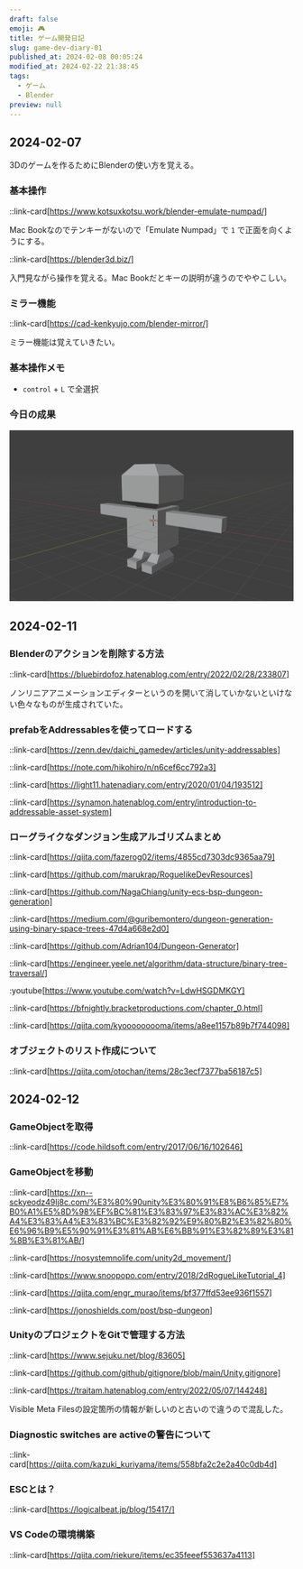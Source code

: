 ```yaml
---
draft: false
emoji: 🎮
title: ゲーム開発日記
slug: game-dev-diary-01
published_at: 2024-02-08 00:05:24
modified_at: 2024-02-22 21:38:45
tags:
  - ゲーム
  - Blender
preview: null
---
```


## 2024-02-07

3Dのゲームを作るためにBlenderの使い方を覚える。

### 基本操作

::link-card[https://www.kotsuxkotsu.work/blender-emulate-numpad/]

Mac Bookなのでテンキーがないので「Emulate Numpad」で `1` で正面を向くようにする。

::link-card[https://blender3d.biz/]

入門見ながら操作を覚える。Mac Bookだとキーの説明が違うのでややこしい。

### ミラー機能

::link-card[https://cad-kenkyujo.com/blender-mirror/]

ミラー機能は覚えていきたい。

### 基本操作メモ

- `control` + `L` で全選択

### 今日の成果

![人間のようなもの](/assets/game/human.jpg)

## 2024-02-11

### Blenderのアクションを削除する方法

::link-card[https://bluebirdofoz.hatenablog.com/entry/2022/02/28/233807]

ノンリニアアニメーションエディターというのを開いて消していかないといけない色々なものが生成されていた。

### prefabをAddressablesを使ってロードする

::link-card[https://zenn.dev/daichi_gamedev/articles/unity-addressables]

::link-card[https://note.com/hikohiro/n/n6cef6cc792a3]

::link-card[https://light11.hatenadiary.com/entry/2020/01/04/193512]

::link-card[https://synamon.hatenablog.com/entry/introduction-to-addressable-asset-system]

### ローグライクなダンジョン生成アルゴリズムまとめ

::link-card[https://qiita.com/fazerog02/items/4855cd7303dc9365aa79]

::link-card[https://github.com/marukrap/RoguelikeDevResources]

::link-card[https://github.com/NagaChiang/unity-ecs-bsp-dungeon-generation]

::link-card[https://medium.com/@guribemontero/dungeon-generation-using-binary-space-trees-47d4a668e2d0]

::link-card[https://github.com/Adrian104/Dungeon-Generator]

::link-card[https://engineer.yeele.net/algorithm/data-structure/binary-tree-traversal/]

:youtube[https://www.youtube.com/watch?v=LdwHSGDMKGY]

::link-card[https://bfnightly.bracketproductions.com/chapter_0.html]

::link-card[https://qiita.com/kyooooooooma/items/a8ee1157b89b7f744098]

### オブジェクトのリスト作成について

::link-card[https://qiita.com/otochan/items/28c3ecf7377ba56187c5]

## 2024-02-12

### GameObjectを取得

::link-card[https://code.hildsoft.com/entry/2017/06/16/102646]

### GameObjectを移動

::link-card[https://xn--sckyeodz49lj8c.com/%E3%80%90unity%E3%80%91%E8%B6%85%E7%B0%A1%E5%8D%98%EF%BC%81%E3%83%97%E3%83%AC%E3%82%A4%E3%83%A4%E3%83%BC%E3%82%92%E9%80%B2%E3%82%80%E6%96%B9%E5%90%91%E3%81%AB%E6%BB%91%E3%82%89%E3%81%8B%E3%81%AB/]

::link-card[https://nosystemnolife.com/unity2d_movement/]

::link-card[https://www.snoopopo.com/entry/2018/2dRogueLikeTutorial_4]

::link-card[https://qiita.com/engr_murao/items/bf377ffd53ee936f1557]

::link-card[https://jonoshields.com/post/bsp-dungeon]

### UnityのプロジェクトをGitで管理する方法

::link-card[https://www.sejuku.net/blog/83605]

::link-card[https://github.com/github/gitignore/blob/main/Unity.gitignore]

::link-card[https://traitam.hatenablog.com/entry/2022/05/07/144248]

Visible Meta Filesの設定箇所の情報が新しいのと古いので違うので混乱した。

### Diagnostic switches are activeの警告について

::link-card[https://qiita.com/kazuki_kuriyama/items/558bfa2c2e2a40c0db4d]

### ESCとは？

::link-card[https://logicalbeat.jp/blog/15417/]

### VS Codeの環境構築

::link-card[https://qiita.com/riekure/items/ec35feeef553637a4113]
